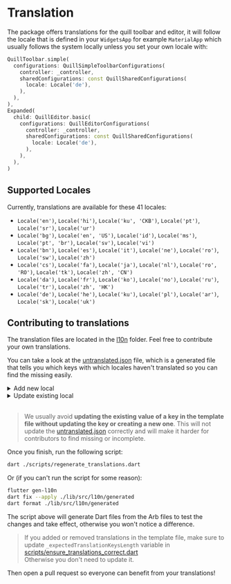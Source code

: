 # Translation

The package offers translations for the quill toolbar and editor, it will follow the locale that is defined in
your `WidgetsApp` for example `MaterialApp` which usually follows the system locally unless you set your own locale
with:

```dart
QuillToolbar.simple(
  configurations: QuillSimpleToolbarConfigurations(
    controller: _controller,
    sharedConfigurations: const QuillSharedConfigurations(
      locale: Locale('de'),
    ),
  ),
),
Expanded(
  child: QuillEditor.basic(
    configurations: QuillEditorConfigurations(
      controller: _controller,
      sharedConfigurations: const QuillSharedConfigurations(
        locale: Locale('de'),
      ),
    ),
  ),
)
```

## Supported Locales

Currently, translations are available for these 41 locales:

* `Locale('en')`, `Locale('hi')`, `Locale('ku', 'CKB')`, `Locale('pt')`, `Locale('sr')`, `Locale('ur')`
* `Locale('bg')`, `Locale('en', 'US')`, `Locale('id')`, `Locale('ms')`, `Locale('pt', 'br')`, `Locale('sv')`, `Locale('vi')`
* `Locale('bn')`, `Locale('es')`, `Locale('it')`, `Locale('ne')`, `Locale('ro')`, `Locale('sw')`, `Locale('zh')`
* `Locale('cs')`, `Locale('fa')`, `Locale('ja')`, `Locale('nl')`, `Locale('ro', 'RO')`, `Locale('tk')`, `Locale('zh', 'CN')`
* `Locale('da')`, `Locale('fr')`, `Locale('ko')`, `Locale('no')`, `Locale('ru')`, `Locale('tr')`, `Locale('zh', 'HK')`
* `Locale('de')`, `Locale('he')`, `Locale('ku')`, `Locale('pl')`, `Locale('ar')`, `Locale('sk')`, `Locale('uk')`

## Contributing to translations

The translation files are located in the [l10n](../lib/src/l10n/) folder. Feel free to contribute your own translations.

You can take a look at the [untranslated.json](../lib/src/l10n/untranslated.json) file, which is a generated file that
tells you which keys with which locales haven't translated so you can find the missing easily.

<details>
<summary>Add new local</summary>

1. Create a new file in [l10n](../lib/src/l10n/) folder, with the following name`quill_${localName}.arb` for
   example `quill_de.arb`

2. Copy the [Arb Template](../lib/src/l10n/quill_en.arb) file and paste it into your new file, replace the values with
   your translations

3. Update [Supported Locales](#supported-locales) section in this page to update the supported translations for both the
   number and the list

</details>

<details>
<summary>Update existing local</summary>

1. Navigate to [l10n](../lib/src/l10n/) folder

2. Find the existing local, let's say you want to update the Korean translations, it will be `quill_ko.arb`

3. Use [untranslated.json](../lib/src/l10n/untranslated.json) as a reference to find missing, update or add what you
   want
   to translate.

</details>
<br>

> We usually avoid **updating the existing value of a key in the template file without updating the key or creating a new
one**.
> This will not update the [untranslated.json](../lib/src/l10n/untranslated.json) correctly and will make it harder
for contributors to find missing or incomplete.

Once you finish, run the following script:

```bash
dart ./scripts/regenerate_translations.dart
```

Or (if you can't run the script for some reason):

```bash
flutter gen-l10n
dart fix --apply ./lib/src/l10n/generated
dart format ./lib/src/l10n/generated
```

The script above will generate Dart files from the Arb files to test the changes and take effect, otherwise you
won't notice a difference.

> If you added or removed translations in the template file, make sure to update `_expectedTranslationKeysLength`
> variable in [scripts/ensure_translations_correct.dart](../scripts/ensure_translations_correct.dart) <br>
> Otherwise you don't need to update it.

Then open a pull request so everyone can benefit from your translations!
